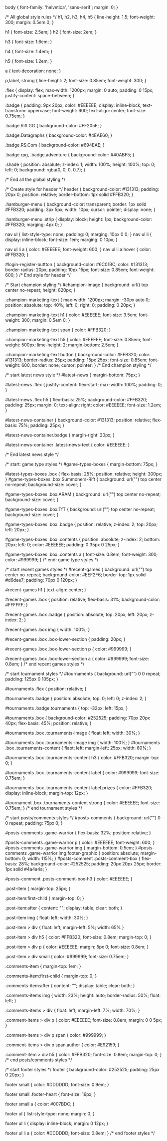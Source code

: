 
body {
	font-family: 'helvetica', 'sans-serif';
	margin: 0;
}

/* All global style rules */
h1, h2, h3, h4, h5 {
	line-height: 1.5;
	font-weight: 300;
	margin: 0.5em 0;
}

h1 {
	font-size: 2.5em;
}
h2 {
	font-size: 2em;
}

h3 {
	font-size: 1.6em;
}

h4 {
	font-size: 1.4em;
}

h5 {
	font-size: 1.2em;
}

a {
	text-decoration: none;
}

p,label, strong {
	line-height: 2;
	font-size: 0.85em;
	font-weight: 300;
}

.flex {
	display: flex;
	max-width: 1200px;
	margin: 0 auto;
	padding: 0 15px;
	justify-content: space-between;
}

.badge {
	padding: 9px 20px;
	color: #EEEEEE;
	display: inline-block;
	text-transform: uppercase;
	font-weight: 600;
	text-align: center;
	font-size: 0.75em;
}

.badge.Rift.GG {
	background-color: #FF205F;
}

.badge.Datagraphs {
	background-color: #4EAE60;
}

.badge.RS.Com {
	background-color: #694EAE;
}

.badge.rpg,
.badge.adventure {
	background-color: #40ABF5;
}


.shade {
	position: absolute;
	z-index: 1;
	width: 100%;
	height: 100%;
	top: 0;
	left: 0;
	background: rgba(0, 0, 0, 0.7);
}

/* End all the global styling */

/* Create style for header */
header {
	background-color: #131313;
	padding: 20px 0;
	position: relative;
	border-bottom: 1px solid #FFB320;
}

.hamburger-menu {
	background-color: transparent;
	border: 1px solid #FFB320;
	padding: 3px 5px;
	width: 10px;
	cursor: pointer;
	display: none;
}

.hamburger-menu .strip {
	display: block;
	height: 1px;
	background-color: #FFB320;
	marging: 4px 0;
}

nav ul {
	list-style-type: none;
	padding: 0;
	marging: 10px 0 0;
}
nav ul li {
	display: inline-block;
	font-size: 1em;
	marging: 0 10px;
}

nav ul li a {
	color: #EEEEEE;
	font-weight: 600;
}
nav ul li a:hover {
	color: #FFB320;
}

#login-register-buttton {
	background-color: #6C01BC;
	color: #131313;
	border-radius: 20px;
	padding: 10px 15px;
	font-size: 0.85em;
	font-weight: 600;
}
/* End style for header */

/* Start champion styling */
#champion-image {
	background: url() top center no-repeat;
	height: 820px;
}

.champion-marketing-text {
	max-width: 1200px;
	margin: -30px auto 0;
	position: absolute;
	top: 40%;
	left: 0;
	right: 0;
	padding: 0 20px;
}

.champion-marketing-text h1 {
	color: #EEEEEE;
	font-size: 3.5em;
	font-weight: 300;
	margin: 0.5em 0;
}

.champion-marketing-text span {
	color: #FFB320;
}

.champion-marketing-text h5 {
	color: #EEEEEE;
	font-size: 0.85em;
	font-weight: 500px;
	lime-height: 2;
	margin-bottom: 2.5em;
}

.champion-marketing-text button {
	background-color: #FFB320;
	color: #131313;
	border-radius: 25px;
	padding: 15px 25px;
	font-size: 0.85em;
	font-weight: 600;
	border: none;
	cursor: pointer;
}
/* End champion styling */

/* start latest news style */
#latest-news {
	margin-bottom: 75px;
}

#latest-news .flex {
	justify-content: flex-start;
	max-width: 100%;
	padding: 0;
}

#latest-news .flex h5 {
	flex-basis: 25%;
	background-color: #FFB320;
	padding: 25px;
	margin: 0;
	text-align: right;
	color: #EEEEEE;
	font-size: 1.2em;
}

#latest-news-container {
	background-color: #131313;
	position: relative;
	flex-basis: 75%;
	padding: 25px;
}

#latest-news-container.badge {
	margin-right: 20px;
}

#latest-news-container .latest-news-text {
	color: #EEEEEE;
}

/* End latest news style */

/* start: game type styles */
#game-types-boxes {
	margin-bottom: 75px;
}

#latest-types-boxes .box {
	flex-basis: 25%;
	position: relative;
	height: 300px;
}
#game-types-boxes .box.Summoners-Rift {
	background: url("") top center no-repeat;
	background-size: cover;
}

#game-types-boxes .box.ARAM {
	background: url("") top center no-repeat;
	background-size: cover;
}

#game-types-boxes .box.TfT {
	background: url("") top center no-repeat;
	background-size: cover;
}

#game-types-boxes .box .badge {
	position: relative;
	z-index: 2;
	top: 20px;
	left: 20px;
}

#game-types-boxes .box .contents {
	position: absolute;
	z-index: 2;
	bottom: 20px;
	left: 0;
	color: #EEEEEE;
	padding: 0 35px 0 25px;
}

#game-types-boxes .box .contents a {
	font-size: 0.8em;
	font-weight: 300;
	color: #999999;
}
/* end: game type styles */

/* start recent games styles */
#recent-games {
	background: url("") top center no-repeat;
	background-color: #EEF2F6;
	border-top: 1px solid #d6dee7;
	padding: 70px 0 120px;
}

#recent-games h1 {
	text-align: center;
}

#recent-games .box {
	position: relative;
	flex-basis: 31%;
	background-color: #FFFFFF;
}

#recent-games .box .badge {
	position: absolute;
	top: 20px;
	left: 20px;
	z-index: 2;
}

#recent-games .box img {
	width: 100%;
}

#recent-games .box .box-lower-section {
	padding: 20px;
}

#recent-games .box .box-lower-section p {
	color: #999999;
}

#recent-games .box .box-lower-section a {
	color: #999999;
	font-size: 0.8em;
}
/* end recent games styles */

/* start tournament styles */
#tournaments {
	background: url("") 0 0 repeat;
	padding: 125px 0 105px;
}

#tournaments .flex {
	position: relative;
}

#tournaments .badge {
	position: absolute;
	top: 0;
	left: 0;
	z-index: 2;
}

#tournaments .badge.tournaments {
	top: -32px;
	left: 15px;
}

#tournaments .box {
	background-color: #252525;
	padding: 70px 20px 40px;
	flex-basis: 45%;
	position: relative;
}

#tournaments .box .tournaments-image {
	float: left;
	width: 30%;
}

#tournaments .box .tournaments-image img {
	width: 100%;
}
#tournaments .box .tournaments-content {
	flaot: left;
	margin-left: 25px;
	width: 60%;
}

#tournaments .box .tournaments-content h3 {
	color: #FFB320;
	margin-top: 0;
}

#tournaments .box .tournaments-content label {
	color: #999999;
	font-size: 0.75em;
}

#tournaments .box .tournaments-content label.prizes {
	color: #FFB320;
	display: inline-block;
	margin-top: 12px;
}

#tournament .box .tournaments-content strong {
	color: #EEEEEE;
	font-size: 0.75em;
}
/* end tournament styles */

/* start posts/comments styles */
#posts-comments {
	background: url("") 0 0 repeat;
	padding: 75px 0;
}

#posts-comments .game-warrior {
	flex-basis: 32%;
	position: relative;
}

#posts-comments .game-warrior p {
	color: #EEEEEE;
	font-weight: 600;
}
#posts-comments .game-warrior img {
	margin-bottom: 0.5em;
}
#posts-comments .game-warrior img.footer-graphic {
	position: absolute;
	margin-bottom: 0;
	width: 115%;
}
#posts-comment .posts-comment-box {
	flex-basis: 28%;
	background-color: #252525;
	padding: 20px 20px 25px;
	border: 1px solid #4a4a4a;
}

#posts-comment .posts-comment-box-h3 {
	color: #EEEEEE;
}

.post-item {
	margin-top: 25px;
}

.post-item:first-child {
	margin-top: 0;
}

.post-item:after {
	content: "";
	display: table;
	clear: both;
}

.post-item img {
	float: left;
	width: 30%;
}

.post-item > div {
	float: left;
	margin-left: 5%;
	width: 65%
}

.post-item > div h5 {
	color: #FFB320;
	font-size: 0.8em;
	margin-top: 0;
}

.post-item > div p {
	color: #EEEEEE;
	margin: 5px 0;
	font-size: 0.8em;
}

.post-item > div small {
	color: #999999;
	font-size: 0.75em;
}

.comments-item {
	margin-top: 1em;
}

.comments-item:first-child {
	margin-top: 0;
}

.comments-item:after {
	content: "";
	display: table;
	clear: both;
}

.comments-items img {
	width: 23%;
	height: auto;
	border-radius: 50%;
	float: left;
}

.comments-items > div {
	float: left;
	margin-left: 7%;
	width: 70%;
}

.comment-items > div p {
	color: #EEEEEE;
	font-size: 0.8em;
	margin: 0 0 5px;
}

.comment-items > div p span {
	color: #999999;
}

.comment-items > div p span.author {
	color: #E92159; 
}

.comment-item > div h5 {
	color: #FFB320;
	font-size: 0.8em;
	margin-top: 0;
}
/* end posts/comments styles */

/* start footer styles */
footer {
	background-color: #252525;
	padding: 25px 0 20px;
}

footer small {
	color: #DDDDDD;
	font-size: 0.9em;
}

footer small .footer-heart {
	font-size: 16px;
}

footer small a {
	color: #007BDC;
}

footer ul {
	list-style-type: none;
	margin: 0;
}

footer ul li {
	display: inline-block;
	margin: 0 12px;
}

footer ul li a {
	color: #DDDDDD;
	font-size: 0.8em;
}
/* end footer styles */
